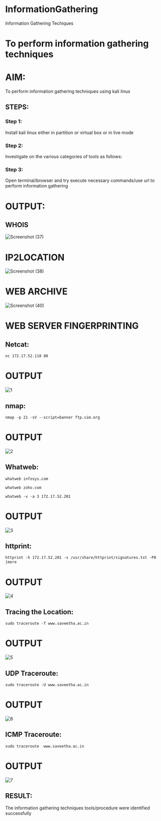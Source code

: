 # InformationGathering
Information Gathering Techiques

# To perform information gathering techniques

# AIM:

To perform information gathering techniques using kali linux 

## STEPS:

### Step 1:

Install kali linux either in partition or virtual box or in live mode

### Step 2:

Investigate on the various categories of tools as follows:

### Step 3:
Open terminal/browser and try execute necessary commands/use url to perform information gathering


# OUTPUT:
## WHOIS
![Screenshot (37)](https://github.com/Rajkiran0604/InformationGathering/assets/164345543/465761b5-28f6-4fee-9d4f-d81d1e8ad6e8)
# IP2LOCATION
![Screenshot (38)](https://github.com/Rajkiran0604/InformationGathering/assets/164345543/7c7d152c-c481-485b-b25c-75e19c47238f)
# WEB ARCHIVE
![Screenshot (40)](https://github.com/Rajkiran0604/InformationGathering/assets/164345543/0de4c629-b901-4fe3-9712-1cb9611483d0)
# WEB SERVER FINGERPRINTING
## Netcat:
```
nc 172.17.52.118 80
```
# OUTPUT
![1](https://github.com/Rajkiran0604/InformationGathering/assets/164345543/24f84e6f-6782-4b3b-a985-2c418c7a0868)
## nmap:
```
nmap -p 21 -sV --script=banner ftp.vim.org
```
# OUTPUT
![2](https://github.com/Rajkiran0604/InformationGathering/assets/164345543/cc41e9fd-3960-4902-8c55-173c654bd424)
## Whatweb:
```
whatweb infosys.com
```
```
whatweb zoho.com
```
```
whatweb -v -a 3 172.17.52.201

```
# OUTPUT
![3](https://github.com/Rajkiran0604/InformationGathering/assets/164345543/287ba05b-6206-4340-9a81-0dbe50f4b0df)
## httprint:
```
httprint -h 172.17.52.201 -s /usr/share/httprint/signatures.txt -P0 |more
```
# OUTPUT
![4](https://github.com/Rajkiran0604/InformationGathering/assets/164345543/61acedb1-8109-49d9-b23e-d027b5a3edd1)
## Tracing the Location:
```
sudo traceroute -T www.saveetha.ac.in
```
# OUTPUT
![5](https://github.com/Rajkiran0604/InformationGathering/assets/164345543/161b5f9d-0a95-4e0d-9ba8-62303fcba8a3)
## UDP Traceroute:
```
sudo traceroute -U www.saveetha.ac.in
```
# OUTPUT
![6](https://github.com/Rajkiran0604/InformationGathering/assets/164345543/daa6dc36-c180-44ec-b3e8-ee0b08ca0e01)
## ICMP Traceroute:
```
sudo traceroute  www.saveetha.ac.in
```
# OUTPUT
![7](https://github.com/Rajkiran0604/InformationGathering/assets/164345543/0540700c-aec8-4e89-9b55-9b9dac8d8f26)






## RESULT:
The information gathering techniques tools/procedure were  identified successfully

